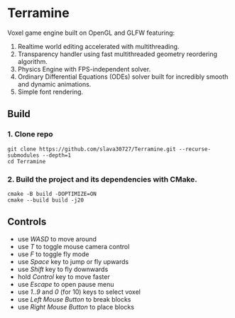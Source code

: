 # Terramine

Voxel game engine built on OpenGL and GLFW featuring:

1. Realtime world editing accelerated with multithreading.
2. Transparency handler using fast multithreaded geometry reordering algorithm.
3. Physics Engine with FPS-independent solver.
4. Ordinary Differential Equations (ODEs) solver built for incredibly smooth and dynamic animations.
5. Simple font rendering.

## Build

### 1. Clone repo

```shell
git clone https://github.com/slava30727/Terramine.git --recurse-submodules --depth=1
cd Terramine
```

### 2. Build the project and its dependencies with CMake.

```shell
cmake -B build -DOPTIMIZE=ON
cmake --build build -j20
```

## Controls

- use *WASD* to move around
- use *T* to toggle mouse camera control
- use *F* to toggle fly mode
- use *Space* key to jump or fly upwards
- use *Shift* key to fly downwards
- hold *Control* key to move faster
- use *Escape* to open pause menu
- use *1..9* and *0* (for 10) keys to select voxel
- use *Left Mouse Button* to break blocks
- use *Right Mouse Button* to place blocks

